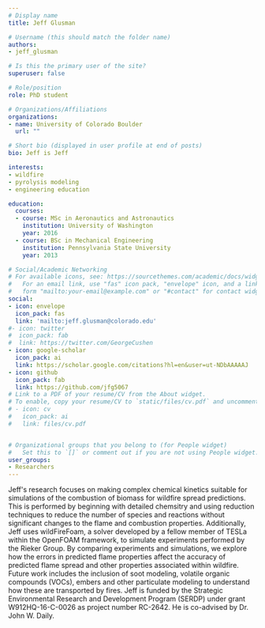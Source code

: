 ```yaml
---
# Display name
title: Jeff Glusman

# Username (this should match the folder name)
authors:
- jeff_glusman

# Is this the primary user of the site?
superuser: false

# Role/position
role: PhD student

# Organizations/Affiliations
organizations:
- name: University of Colorado Boulder
  url: ""

# Short bio (displayed in user profile at end of posts)
bio: Jeff is Jeff

interests:
- wildfire
- pyrolysis modeling
- engineering education

education:
  courses:
  - course: MSc in Aeronautics and Astronautics
    institution: University of Washington
    year: 2016
  - course: BSc in Mechanical Engineering
    institution: Pennsylvania State University
    year: 2013

# Social/Academic Networking
# For available icons, see: https://sourcethemes.com/academic/docs/widgets/#icons
#   For an email link, use "fas" icon pack, "envelope" icon, and a link in the
#   form "mailto:your-email@example.com" or "#contact" for contact widget.
social:
- icon: envelope
  icon_pack: fas
  link: 'mailto:jeff.glusman@colorado.edu'
#- icon: twitter
#  icon_pack: fab
#  link: https://twitter.com/GeorgeCushen
- icon: google-scholar
  icon_pack: ai
  link: https://scholar.google.com/citations?hl=en&user=ut-NDbAAAAAJ
- icon: github
  icon_pack: fab
  link: https://github.com/jfg5067
# Link to a PDF of your resume/CV from the About widget.
# To enable, copy your resume/CV to `static/files/cv.pdf` and uncomment the lines below.  
# - icon: cv
#   icon_pack: ai
#   link: files/cv.pdf


# Organizational groups that you belong to (for People widget)
#   Set this to `[]` or comment out if you are not using People widget.  
user_groups:
- Researchers
---
```


Jeff's research focuses on making complex chemical kinetics suitable for simulations of the combustion of biomass for wildfire spread predictions. This is performed by beginning with detailed chemsitry and using reduction techniques to reduce the number of species and reactions without significant changes to the flame and combustion properties. Additionally, Jeff uses wildFireFoam, a solver developed by a fellow member of TESLa within the OpenFOAM framework, to simulate experiments performed by the Rieker Group. By comparing experiments and simulations, we explore how the errors in predicted flame properties affect the accuracy of predicted flame spread and other properties associated within wildfire. Future work includes the inclusion of soot modeling, volatile organic compounds (VOCs), embers and other particulate modeling to understand how these are transported by fires. Jeff is funded by the Strategic Environmental Research and Development Program (SERDP) under grant W912HQ-16-C-0026 as project number RC-2642. He is co-advised by Dr. John W. Daily.
